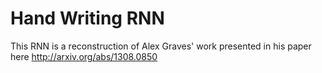 # Hand Writing RNN

This RNN is a reconstruction of Alex Graves' work presented in his paper here http://arxiv.org/abs/1308.0850
